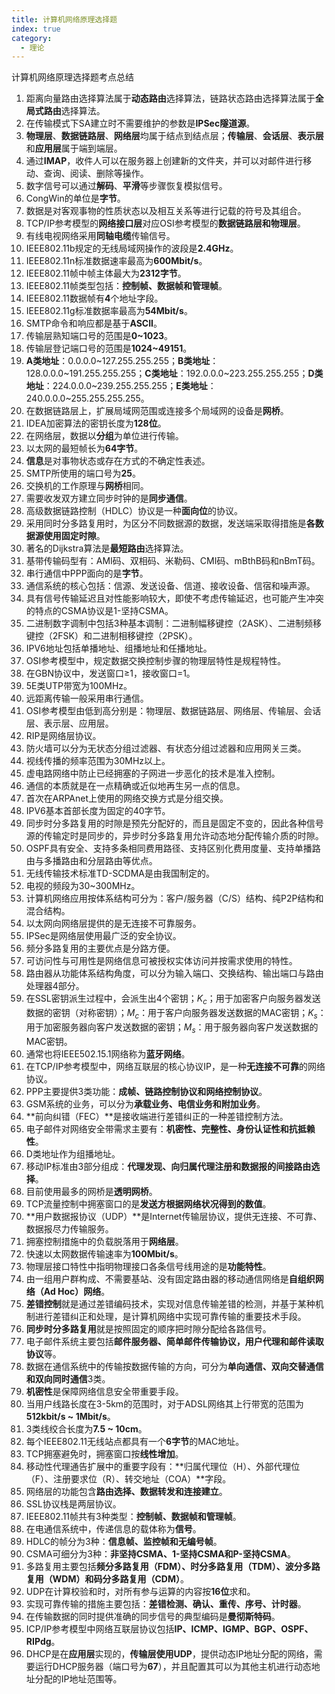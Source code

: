 ```yaml
---
title: 计算机网络原理选择题
index: true
category:
  - 理论
---
```


计算机网络原理选择题考点总结
<!-- more -->

1. 距离向量路由选择算法属于**动态路由**选择算法，链路状态路由选择算法属于**全局式路由**选择算法。
2. 在传输模式下SA建立时不需要维护的参数是**IPSec隧道源**。
3. **物理层**、**数据链路层**、**网络层**均属于结点到结点层；**传输层**、**会话层**、**表示层**和**应用层**属于端到端层。
4. 通过**IMAP**，收件人可以在服务器上创建新的文件夹，并可以对邮件进行移动、查询、阅读、删除等操作。
5. 数字信号可以通过**解码**、**平滑**等步骤恢复模拟信号。
6. CongWin的单位是**字节**。
7. 数据是对客观事物的性质状态以及相互关系等进行记载的符号及其组合。
8. TCP/IP参考模型的**网络接口层**对应OSI参考模型的**数据链路层和物理层**。
9. 有线电视网络采用**同轴电缆**传输信号。
10. IEEE802.11b规定的无线局域网操作的波段是**2.4GHz**。
11. IEEE802.11n标准数据速率最高为**600Mbit/s**。
12. IEEE802.11帧中帧主体最大为**2312字节**。
13. IEEE802.11帧类型包括：**控制帧、数据帧和管理帧**。
14. IEEE802.11数据帧有**4**个地址字段。
15. IEEE802.11g标准数据率最高为**54Mbit/s**。
16. SMTP命令和响应都是基于**ASCII**。
17. 传输层熟知端口号的范围是**0\~1023**。
18. 传输层登记端口号的范围是**1024\~49151**。
19. **A类地址**：0.0.0.0\~127.255.255.255；**B类地址**：128.0.0.0\~191.255.255.255；**C类地址**：192.0.0.0\~223.255.255.255；**D类地址**：224.0.0.0\~239.255.255.255；**E类地址**：240.0.0.0\~255.255.255.255。
20. 在数据链路层上，扩展局域网范围或连接多个局域网的设备是**网桥**。
21. IDEA加密算法的密钥长度为**128位**。
22. 在网络层，数据以**分组**为单位进行传输。
23. 以太网的最短帧长为**64字节**。
24. **信息**是对事物状态或存在方式的不确定性表述。
25. SMTP所使用的端口号为**25**。
26. 交换机的工作原理与**网桥**相同。
27. 需要收发双方建立同步时钟的是**同步通信**。
28. 高级数据链路控制（HDLC）协议是一种**面向位**的协议。
29. 采用同时分多路复用时，为区分不同数据源的数据，发送端采取得措施是**各数据源使用固定时隙**。
30. 著名的Dijkstra算法是**最短路由**选择算法。
31. 基带传输码型有：AMI码、双相码、米勒码、CMI码、mBthB码和nBmT码。
32. 串行通信中PPP面向的是**字节**。
33. 通信系统的核心包括：信源、发送设备、信道、接收设备、信宿和噪声源。
34. 具有信号传输延迟且对性能影响较大，即使不考虑传输延迟，也可能产生冲突的特点的CSMA协议是1-坚持CSMA。
35. 二进制数字调制中包括3种基本调制：二进制幅移键控（2ASK）、二进制频移键控（2FSK）和二进制相移键控（2PSK）。
36. IPV6地址包括单播地址、组播地址和任播地址。
37. OSI参考模型中，规定数据交换控制步骤的物理层特性是规程特性。
38. 在GBN协议中，发送窗口≥1，接收窗口=1。
39. 5E类UTP带宽为100MHz。
40. 远距离传输一般采用串行通信。
41. OSI参考模型由低到高分别是：物理层、数据链路层、网络层、传输层、会话层、表示层、应用层。
42. RIP是网络层协议。
43. 防火墙可以分为无状态分组过滤器、有状态分组过滤器和应用网关三类。
44. 视线传播的频率范围为30MHz以上。
45. 虚电路网络中防止已经拥塞的子网进一步恶化的技术是准入控制。
46. 通信的本质就是在一点精确或近似地再生另一点的信息。
47. 首次在ARPAnet上使用的网络交换方式是分组交换。
48. IPV6基本首部长度为固定的40字节。
49. 同步时分多路复用的时隙是预先分配好的，而且是固定不变的，因此各种信号源的传输定时是同步的，异步时分多路复用允许动态地分配传输介质的时隙。
50. OSPF具有安全、支持多条相同费用路径、支持区别化费用度量、支持单播路由与多播路由和分层路由等优点。
51. 无线传输技术标准TD-SCDMA是由我国制定的。
52. 电视的频段为30~300MHz。
53. 计算机网络应用按体系结构可分为：客户/服务器（C/S）结构、纯P2P结构和混合结构。
54. 以太网向网络层提供的是无连接不可靠服务。
55. IPSec是网络层使用最广泛的安全协议。
56. 频分多路复用的主要优点是分路方便。
57. 可访问性与可用性是网络信息可被授权实体访问并按需求使用的特性。
58. 路由器从功能体系结构角度，可以分为输入端口、交换结构、输出端口与路由处理器4部分。
59. 在SSL密钥派生过程中，会派生出4个密钥；$K_c$；用于加密客户向服务器发送数据的密钥（对称密钥）；$M_c$：用于客户向服务器发送数据的MAC密钥；$K_s$：用于加密服务器向客户发送数据的密钥；$M_s$：用于服务器向客户发送数据的MAC密钥。
60. 通常也将IEEE502.15.1网络称为**蓝牙网络**。
61. 在TCP/IP参考模型中，网络互联层的核心协议IP，是一种**无连接不可靠**的网络协议。
62. PPP主要提供3类功能：**成帧、链路控制协议和网络控制协议**。
63. GSM系统的业务，可以分为**承载业务、电信业务和附加业务**。
64. **前向纠错（FEC）**是接收端进行差错纠正的一种差错控制方法。
65. 电子邮件对网络安全带需求主要有：**机密性、完整性、身份认证性和抗抵赖性**。
66. D类地址作为组播地址。
67. 移动IP标准由3部分组成：**代理发现、向归属代理注册和数据报的间接路由选择**。
68. 目前使用最多的网桥是**透明网桥**。
69. TCP流量控制中拥塞窗口的是**发送方根据网络状况得到的数值**。
70. **用户数据报协议（UDP）**是Internet传输层协议，提供无连接、不可靠、数据报尽力传输服务。
71. 拥塞控制措施中的负载脱落用于**网络层**。
72. 快速以太网数据传输速率为**100Mbit/s**。
73. 物理层接口特性中指明物理接口各条信号线用途的是**功能特性**。
74. 由一组用户群构成、不需要基站、没有固定路由器的移动通信网络是**自组织网络（Ad Hoc）网络**。
75. **差错控制**就是通过差错编码技术，实现对信息传输差错的检测，并基于某种机制进行差错纠正和处理，是计算机网络中实现可靠传输的重要技术手段。
76. **同步时分多路复用**就是按照固定的顺序把时隙分配给各路信号。
77. 电子邮件系统主要包括**邮件服务器、简单邮件传输协议，用户代理和邮件读取协议**等。
78. 数据在通信系统中的传输按数据传输的方向，可分为**单向通信、双向交替通信和双向同时通信**3类。
79. **机密性**是保障网络信息安全带重要手段。
80. 当用户线路长度在3-5km的范围时，对于ADSL网络其上行带宽的范围为**512kbit/s ~ 1Mbit/s**。
81. 3类线绞合长度为**7.5 ~ 10cm**。
82. 每个IEEE802.11无线站点都具有一个**6字节**的MAC地址。
83. TCP拥塞避免时，拥塞窗口按**线性增加**。
84. 移动性代理通告扩展中的重要字段有：**归属代理位（H）、外部代理位（F）、注册要求位（R）、转交地址（COA）**字段。
85. 网络层的功能包含**路由选择、数据转发和连接建立**。
86. SSL协议栈是两层协议。
87. IEEE802.11帧共有3种类型：**控制帧、数据帧和管理帧**。
88. 在电通信系统中，传递信息的载体称为**信号**。
89. HDLC的帧分为3种：**信息帧、监控帧和无编号帧**。
90. CSMA可细分为3种：**非坚持CSMA、1-坚持CSMA和P-坚持CSMA**。
91. 多路复用主要包括**频分多路复用（FDM）、时分多路复用（TDM）、波分多路复用（WDM）和码分多路复用（CDM）**。
92. UDP在计算校验和时，对所有参与运算的内容按**16位**求和。
93. 实现可靠传输的措施主要包括：**差错检测、确认、重传、序号、计时器**。
94. 在传输数据的同时提供准确的同步信号的典型编码是**曼彻斯特码**。
95. ICP/IP参考模型中网络互联层协议包括**IP、ICMP、IGMP、BGP、OSPF、RIPdg**。
96. DHCP是在**应用层**实现的，**传输层使用UDP**，提供动态IP地址分配的网络，需要运行DHCP服务器（端口号为**67**），并且配置其可以为其他主机进行动态地址分配的IP地址范围等。
